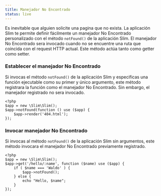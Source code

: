 ```yaml
---
title: Manejador No Encontrado
status: live
---
```


Es inevitable que alguien solicite una pagina que no exista. La aplicación Slim te permite definir 
fácilmente un manejador No Encontrado personalizado con el método `notFound()` de la aplicación Slim. El 
manejador No Encontrado sera invocado cuando no se encuentre una ruta que coincida con el request HTTP 
actual. Este método actúa tanto como getter como setter.

### Establecer el manejador No Encontrado

Si invocas el método `notFound()` de la aplicación Slim y especificas una función ejecutable como su primer 
y único argumento, este método registrara la función como el manejador No Encontrado. Sin embargo, el manejador 
registrado no sera invocado.

    <?php
    $app = new \Slim\Slim();
    $app->notFound(function () use ($app) {
        $app->render('404.html');
    });

### Invocar manejador No Encontrado

Si invocas al método `notFound()` de la aplicación Slim sin argumentos, este método invocara el manejador 
No Encontrado previamente registrado.

    <?php
    $app = new \Slim\Slim();
    $app->get('/hello/:name', function ($name) use ($app) {
        if ( $name === 'Waldo' ) {
            $app->notFound();
        } else {
            echo "Hello, $name";
        }
    });
